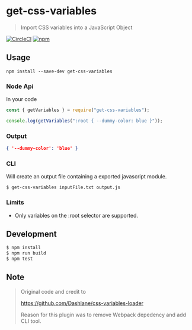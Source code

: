# get-css-variables

> Import CSS variables into a JavaScript Object

[![CircleCI](https://circleci.com/gh/OlofFredriksson/get-css-variables.svg?style=shield)](https://circleci.com/gh/OlofFredriksson/get-css-variables) [![npm](https://img.shields.io/npm/v/get-css-variables)](https://www.npmjs.com/package/get-css-variables)

## Usage

`npm install --save-dev get-css-variables`

### Node Api

In your code

```Javascript
const { getVariables } = require("get-css-variables");

console.log(getVariables(":root { --dummy-color: blue }"));
```

### Output

```JSON
{ '--dummy-color': 'blue' }
```

### CLI

Will create an output file containing a exported javascript module.

```
$ get-css-variables inputFile.txt output.js
```

### Limits

-   Only variables on the :root selector are supported.

## Development

```bash
$ npm install
$ npm run build
$ npm test
```

## Note

> Original code and credit to
>
> https://github.com/Dashlane/css-variables-loader
>
> Reason for this plugin was to remove Webpack depedency and add CLI tool.
